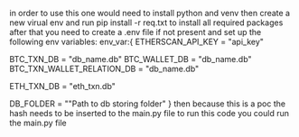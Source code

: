 in order to use this one would need to install python and venv
then create a new virual env and run pip install -r req.txt to install all required packages
after that you need to create a .env file if not present and set up the following env variables:
env_var:{
  ETHERSCAN_API_KEY = "api_key"

  BTC_TXN_DB = "db_name.db"
  BTC_WALLET_DB = "db_name.db"
  BTC_TXN_WALLET_RELATION_DB = "db_name.db"

  ETH_TXN_DB = "eth_txn.db"

  DB_FOLDER = ""Path to db storing folder"
}
then because this is a poc the hash needs to be inserted to the main.py file
to run this code you could run the main.py file
